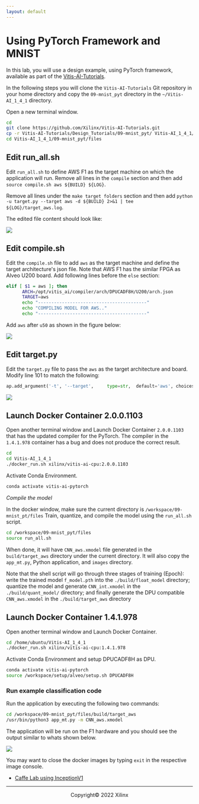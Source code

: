 ```yaml
---
layout: default
---
```


# Using PyTorch Framework and MNIST

In this lab, you will use a design example, using PyTorch framework, available as part of the [Vitis-AI-Tutorials](https://github.com/Xilinx/Vitis-AI-Tutorials).

In the following steps you will clone the `Vitis-AI-Tutorials` Git repository in your home directory and copy the `09-mnist_pyt` directory in the `~/Vitis-AI_1_4_1` directory.

Open a new terminal window.

```sh
cd
git clone https://github.com/Xilinx/Vitis-AI-Tutorials.git
cp -r Vitis-AI-Tutorials/Design_Tutorials/09-mnist_pyt/ Vitis-AI_1_4_1/.
cd Vitis-AI_1_4_1/09-mnist_pyt/files
```
## Edit run_all.sh

Edit `run_all.sh` to define AWS F1 as the target machine on which the application will run. Remove all lines in the `compile` section and then add
`source compile.sh aws ${BUILD} ${LOG}`.

Remove all lines under the `make target folders` section and then add
`python -u target.py --target aws -d ${BUILD} 2>&1 | tee ${LOG}/target_aws.log`.

The edited file content should look like:

![](images/pt_mnist/edited_run_all_sh.png)

## Edit compile.sh

Edit the `compile.sh` file to add `aws` as the target machine and define the target architecture's json file. Note that AWS F1 has the similar FPGA as Alveo U200 board. Add following lines before the `else` section:

```sh
elif [ $1 = aws ]; then
      ARCH=/opt/vitis_ai/compiler/arch/DPUCADF8H/U200/arch.json
      TARGET=aws
      echo "-----------------------------------------"
      echo "COMPILING MODEL FOR AWS.."
      echo "-----------------------------------------"
```

Add `aws` after `u50` as shown in the figure below:

![](images/pt_mnist/edited_compile_sh.png)

## Edit target.py

Edit the `target.py` file to pass the `aws` as the target architecture and board. Modify line 101 to match the following:

```python
ap.add_argument('-t', '--target',     type=str,  default='aws', choices=['aws'], help='Target board type (aws). Default is aws')
```

![](images/pt_mnist/edited_target_py.png)

## Launch Docker Container 2.0.0.1103

Open another terminal window and Launch Docker Container `2.0.0.1103` that has the updated compiler for the PyTorch. The compiler in the `1.4.1.978` container has a bug and does not produce the correct result.

```sh
cd
cd Vitis-AI_1_4_1
./docker_run.sh xilinx/vitis-ai-cpu:2.0.0.1103
```

Activate Conda Environment.

```sh
conda activate vitis-ai-pytorch
```

*Compile the model*

In the docker window, make sure the current directory is `/workspace/09-mnist_pt/files` Train, quantize, and compile the model using the `run_all.sh` script.

```sh
cd /workspace/09-mnist_pyt/files
source run_all.sh
```
When done, it will have `CNN_aws.xmodel` file generated in the `build/target_aws` directory under the current directory. It will also copy the `app_mt.py`, Python application, and `images` directory.

Note that the shell script will go through three stages of training (Epoch): write the trained model `f_model.pth` into the `./build/float_model` directory; quantize the model and generate `CNN_int.xmodel` in the `./build/quant_model/` directory; and finally generate the DPU compatible `CNN_aws.xmodel` in the `./build/target_aws` directory

## Launch Docker Container 1.4.1.978

Open another terminal window and Launch Docker Container.

```sh
cd /home/ubuntu/Vitis-AI_1_4_1
./docker_run.sh xilinx/vitis-ai-cpu:1.4.1.978
```

Activate Conda Environment and setup DPUCADF8H as DPU.

```sh
conda activate vitis-ai-pytorch
source /workspace/setup/alveo/setup.sh DPUCADF8H
```

### Run example classification code

Run the application by executing the following two commands:

```sh
cd /workspace/09-mnist_pyt/files/build/target_aws
/usr/bin/python3 app_mt.py -m CNN_aws.xmodel
```

The application will be run on the F1 hardware and you should see the output similar to whats shown below.

![](images/pt_mnist/run_output.png)

You may want to close the docker images by typing `exit` in the respective image console.

- [Caffe Lab using InceptionV1](./cf_inceptionv1.md)

---------------------------------------
<p align="center">Copyright&copy; 2022 Xilinx</p>
